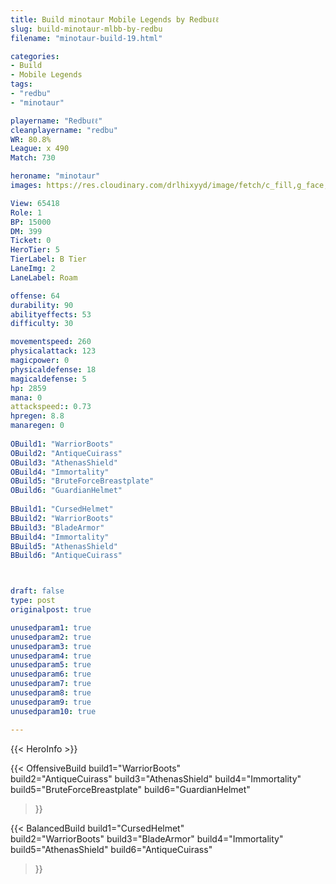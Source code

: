 ```yaml
---
title: Build minotaur Mobile Legends by Redbuℓℓ
slug: build-minotaur-mlbb-by-redbu
filename: "minotaur-build-19.html"

categories: 
- Build 
- Mobile Legends
tags: 
- "redbu"
- "minotaur"

playername: "Redbuℓℓ"
cleanplayername: "redbu"
WR: 80.8%
League: x 490
Match: 730 

heroname: "minotaur"
images: https://res.cloudinary.com/drlhixyyd/image/fetch/c_fill,g_face,f_auto/https://cdn2-build.mobagenie.my.id/p/images/banner/full/minotaur.jpg

View: 65418 
Role: 1 
BP: 15000
DM: 399 
Ticket: 0 
HeroTier: 5 
TierLabel: B Tier 
LaneImg: 2
LaneLabel: Roam

offense: 64 
durability: 90 
abilityeffects: 53 
difficulty: 30 

movementspeed: 260
physicalattack: 123
magicpower: 0
physicaldefense: 18
magicaldefense: 5
hp: 2859
mana: 0
attackspeed:: 0.73
hpregen: 8.8
manaregen: 0
 
OBuild1: "WarriorBoots"  
OBuild2: "AntiqueCuirass" 
OBuild3: "AthenasShield" 
OBuild4: "Immortality" 
OBuild5: "BruteForceBreastplate" 
OBuild6: "GuardianHelmet" 
 
BBuild1: "CursedHelmet"  
BBuild2: "WarriorBoots" 
BBuild3: "BladeArmor" 
BBuild4: "Immortality" 
BBuild5: "AthenasShield" 
BBuild6: "AntiqueCuirass"



draft: false
type: post
originalpost: true

unusedparam1: true
unusedparam2: true
unusedparam3: true
unusedparam4: true
unusedparam5: true
unusedparam6: true
unusedparam7: true
unusedparam8: true
unusedparam9: true
unusedparam10: true

---
```


{{< HeroInfo >}} 

{{< OffensiveBuild 
build1="WarriorBoots"  
build2="AntiqueCuirass" 
build3="AthenasShield" 
build4="Immortality" 
build5="BruteForceBreastplate" 
build6="GuardianHelmet" 
 >}} 

{{< BalancedBuild 
build1="CursedHelmet"  
build2="WarriorBoots" 
build3="BladeArmor" 
build4="Immortality" 
build5="AthenasShield" 
build6="AntiqueCuirass" 
 >}}

